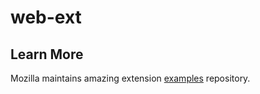# web-ext



## Learn More

Mozilla maintains amazing extension [examples](https://developer.mozilla.org/en-US/docs/Mozilla/Add-ons/WebExtensions/Examples) repository.